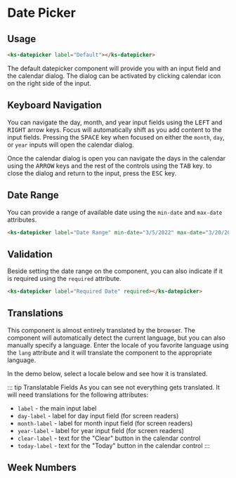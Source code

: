 # Date Picker

## Usage

```html
<ks-datepicker label="Default"></ks-datepicker>
```

<ks-datepicker label="Default"></ks-datepicker>

The default datepicker component will provide you with an input field and the calendar dialog. The dialog can be activated by clicking calendar icon on the right side of the input.

## Keyboard Navigation

You can navigate the day, month, and year input fields using the <kbd>LEFT</kbd> and <kbd>RIGHT</kbd> arrow keys. Focus will automatically shift as you add content to the input fields. Pressing the <kbd>SPACE</kbd> key when focused on either the `month`, `day`, or `year` inputs will open the calendar dialog.

Once the calendar dialog is open you can navigate the days in the calendar using the <kbd>ARROW</kbd> keys and the rest of the controls using the <kbd>TAB</kbd> key. to close the dialog and return to the input, press the <kbd>ESC</kbd> key.

## Date Range

You can provide a range of available date using the `min-date` and `max-date` attributes.

```html
<ks-datepicker label="Date Range" min-date="3/5/2022" max-date="3/20/2022"></ks-datepicker>
```
<ks-datepicker label="Date Range" min-date="3/5/2022" max-date="3/20/2022"></ks-datepicker>

## Validation

Beside setting the date range on the component, you can also indicate if it is required using the <code>required</code> attribute.

```html
<ks-datepicker label="Required Date" required></ks-datepicker>
```

<ks-datepicker label="Required Date" required></ks-datepicker>

## Translations

This component is almost entirely translated by the browser. The component will automatically detect the current language, but you can also manually specify a language. Enter the locale of you favorite language using the `lang` attribute and it will translate the component to the appropriate language.

In the demo below, select a locale below and see how it is translated.

<lang-switcher />

::: tip Translatable Fields
As you can see not everything gets translated. It will need translations for the following attributes:

- `label` - the main input label
- `day-label` - label for day input field (for screen readers)
- `month-label` - label for month input field (for screen readers)
- `year-label` - label for year input field (for screen readers)
- `clear-label` - text for the "Clear" button in the calendar control
- `today-label` - text for the "Today" button in the calendar control
:::

## Week Numbers

<ks-datepicker label="Show Week Numbers" show-week-numbers></ks-datepicker>
